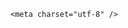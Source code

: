 <!DOCTYPE html>
<html lang="zh-CN">

<head>
    
<title>日本米价再创新高，比去年同期贵两倍多，为什么政府一直无法平抑米价？从中国进口可行吗？_腾讯新闻</title>
<meta name="keywords" content="米价,大米,日本,日本_财经,日本_社会,中国,五常大米,新米,日本人">
<meta name="description" content="当地时间5月26日，日本农林水产省公布的数据显示，截至5月18日为止的一周，日本超市大米均价继续上涨，全国超市销售的5公斤装大米均价为4285日元（约合215.53元人民币），环比上涨0.4%，再次创下新高。日本大米价格自去年秋季前后开始持续攀升。日本农林水产省今年3月开始投放政府储备米以应对涨价，一度被批“动作迟缓”，...">
<meta name="author" content="腾讯网">
<meta name="copyright" content="Copyright 1998 - 2025 Tencent. All Rights Reserved">
<meta property="og:type" content="news" />

<meta property="og:title" content="日本米价再创新高，比去年同期贵两倍多，为什么政府一直无法平抑米价？从中国进口可行吗？_腾讯新闻" />
<meta property="og:description" content="当地时间5月26日，日本农林水产省公布的数据显示，截至5月18日为止的一周，日本超市大米均价继续上涨，全国超市销售的5公斤装大米均价为4285日元（约合215.53元人民币），环比上涨0.4%，再次创下新高。日本大米价格自去年秋季前后开始持续攀升。日本农林水产省今年3月开始投放政府储备米以应对涨价，一度被批“动作迟缓”，..." />
<meta property="og:url" content="https://news.qq.com/rain/a/20250527Q02DHJ00" />
<meta property="og:image" content="https://inews.gtimg.com/om_ls/OaseUf1qde8lGvpJxn_ossxj_dOyDLSTjFDF8jh2H5zuUAA_640330/0" />
<meta property="article:author" content="" />
<meta property="article:published_time" content="2025-05-27 13:16:33" />
<meta property="category" content="" />

    <meta charset="utf-8" />
<meta http-equiv="X-UA-Compatible" content="IE=Edge" />
<meta name="viewport" content="width=device-width, initial-scale=1, shrink-to-fit=no" />
<link rel="dns-prefetch" href="mat1.gtimg.com">
<link rel="dns-prefetch" href="i.news.qq.com">
<link rel="shortcut icon" href="https://mat1.gtimg.com/qqcdn/qqindex2021/favicon.ico">
<script nomodule="true" src="https://mat1.gtimg.com/qqcdn/qqindex2021/common-static/20240515201444/core3-37-1.min.js"></script>
<script>
  try {
    if (!window.IntersectionObserver) {
      var observerScript = document.createElement('script');
      observerScript.src = "https://mat1.gtimg.com/qqcdn/qqindex2021/common-static/20241024141058/intersection-observer-polyfill.js";
      document.head.appendChild(observerScript);
    }
  } catch (error) {}
</script>

<script>
  try {
    if (!Element.prototype.scrollTo) {
      var scrollScript = document.createElement('script');
      scrollScript.src = "https://mat1.gtimg.com/qqcdn/qqindex2021/common-static/20241025153001/scroll-behavior-polyfill.js";
      document.head.appendChild(scrollScript);
    }
  } catch (error) {}
</script>
<script>
  try {
    if ('scrollRestoration' in window.history) {
      window.history.scrollRestoration = 'manual';
    }
    window.isPcClient = Boolean(window.electron) && (
      window.navigator.userAgent.indexOf('pc-client') > 0 ||
      window.navigator.userAgent.indexOf('TencentNews') > 0
    );
  } catch {}
</script>
<script>
  try {
    if (window.isPcClient) {
      var bodyStyle = document.createElement('style');
      bodyStyle.innerText = 'body{ zoom: 0.95 }';
      document.head.appendChild(bodyStyle);
    }
  } catch {}
</script>
<script>
  window.DATA = {"all_long_pic":1,"content":null,"surl":"https://view.inews.qq.com/a/20250527Q02DHJ00","FadCid":"","channelEntryJumpType":1,"id":"20250527Q02DHJ00","relate_extend_infos":{"longTitle":"涨不休 日本米价再创新高","title":"涨不休 日本米价再创新高","url":"http://view.inews.qq.com/a/20250526A05XLR00","abstract":"当地时间5月26日，日本农林水产省公布的数据显示，截至5月18日为止的一周，日本超市大米均价继续上涨，全国超市销售的5公斤装大米均价为4285日元（约合215.53元人民币），环比上涨0.4%，再次创下新高。日本大米价格自去年秋季前后开始持续攀升。日本农林水产省今年3月开始投放政府储备米以应对涨价，一度被批“动作迟缓”，...","id":"20250526A05XLR00","imgURL":"https://inews.gtimg.com/om_ls/OwFWUJ9rqTb96NlYbXzF4vU2zM66SnUNO-AdNgJdgAHPgAA_640330/0","imgURLSmall":"https://inews.gtimg.com/om_ls/OwFWUJ9rqTb96NlYbXzF4vU2zM66SnUNO-AdNgJdgAHPgAA_150120/0"},"questionInfo":{"url":"http://view.inews.qq.com/a/20250527Q02DHJ00","abstract":"","id":"20250527Q02DHJ00","longtitle":"日本米价再创新高，比去年同期贵两倍多，从中国进口大米可行吗？","question_short_title":"日本米价再创新高，比去年同期贵两倍多，为什么政府一直无法平抑米价？从中国进口可行吗？","relate_extend_infos":[{"title":"涨不休 日本米价再创新高","url":"https://view.inews.qq.com/a/20250526A05XLR00","abstract":"当地时间5月26日，日本农林水产省公布的数据显示，截至5月18日为止的一周，日本超市大米均价继续上涨，全国超市销售的5公斤装大米均价为4285日元（约合215.53元人民币），环比上涨0.4%，再次创下新高。日本大米价格自去年秋季前后开始持续攀升。日本农林水产省今年3月开始投放政府储备米以应对涨价，一度被批“动作迟缓”，...","articletype":"0","id":"20250526A05XLR00","longtitle":"涨不休 日本米价再创新高","picShowType":"90092","thumbnails_qqnews":["https://inews.gtimg.com/om_ls/OwFWUJ9rqTb96NlYbXzF4vU2zM66SnUNO-AdNgJdgAHPgAA_294195/0"]}],"thumbnails_qqnews":["https://inews.gtimg.com/om_ls/OaxJXAOh3Gd8lF63y2MGqsvOrc9TMydhi9ece1E70J6HAAA_294195/0"],"title":"日本米价再创新高，比去年同期贵两倍多，为什么政府一直无法平抑米价？从中国进口可行吗？"},"adInfo":{"openAdsPhotos":1,"openAdsText":1,"openRelatedNewsAd":1,"openAds":1,"openAdsComment":1},"card":{"desc":"腾讯新闻问答课代表，结合当下热点新闻和网友热议，发现好问题，期待好回答。","vip_icon_night":"http://inews.gtimg.com/newsapp_ls/0/14876052067/0","vip_type":"30012","vip_type_new":"30012","suid":"8QMc339d5IQeuTzY5QN3","liveInfo":{},"icon":"https://inews.gtimg.com/om_ls/OPBO91JgEbYG-O62jC2hCRA_yoydsA8oEANb87pxgNxKgAA_200200/0","msgEntry":1,"uin":"ecbe89d289b6198c7996f16538ebc224f9","vip_place":"left","vip_icon":"http://inews.gtimg.com/newsapp_ls/0/14876051701/0","update_frequency":"1970-01-01 08:00:00","vip_desc":"腾讯新闻问答课代表官方账号","cpLevel":2,"chlid":"22983986","chlname":"问答课代表"},"content_words_num":38,"copyright_wording_share":"免责声明","emojiSwitch":1,"forbidCommentUpDown":0,"iNewsRecommendLevel":1,"safe_cntl":{"close_all_rel":0,"close_comment_dislike":0,"close_global_news_sis":0,"close_relate_thing":0,"emoticon_comment_mode":0,"close_all_ad":0,"close_all_emoticon_comment":0,"close_all_favorite":0,"close_share_pull":0},"title":"日本米价再创新高，比去年同期贵两倍多，为什么政府一直无法平抑米价？从中国进口可行吗？","shareDesc":"腾讯新闻","ai_switch":true,"atype":232,"closeCommentBanner":0,"emojiRelatedSwitch":1,"is_deleted":0,"news_app_recommend_status":4,"remarks":"","time":"2025-05-27 09:39:50","already_answer":false,"commentid":"","detail_entry":{"is_orignal":1,"orignal_entry":1},"final_declare":["个人观点，仅供参考"],"isSensitive":0,"likeInfo":0,"question_id":"","ret":0,"attribute":{},"news_update_time":1748340601,"disableDeclare":1,"enableDiffusion":1,"intro":"","self_declare":{"declare":"个人观点，仅供参考"},"url":"https://view.inews.qq.com/a/20250527Q02DHJ00","answer_num":7,"abstract":"","article_category":"231","categoryrray":{"sub_category_id":"598","category_id":"231"},"copyright_share":"本文来自腾讯新闻客户端创作者，不代表腾讯新闻的观点和立场。","extra_property":{"zanSkinType":"","FeedbackDetailDisableInsert":0},"shareImg":"https://inews.gtimg.com/om_ls/OaxJXAOh3Gd8lF63y2MGqsvOrc9TMydhi9ece1E70J6HAAA_870492/0","cms_id":"20250527Q02DHJ00","articleId":"20250527Q04RE000","article_type":232,"tags":"","desc":"当地时间5月26日，日本农林水产省公布的数据显示，截至5月18日为止的一周，日本超市大米均价继续上涨，全国超市销售的5公斤装大米均价为4285日元（约合215.53元人民币），环比上涨0.4%，再次创下新高。日本大米价格自去年秋季前后开始持续攀升。日本农林水产省今年3月开始投放政府储备米以应对涨价，一度被批“动作迟缓”，...","videoArr":[]};
</script>
<script>
  window.channelInfo = {"channelConfig":{"channelNav":[{"_auto_id":"1","active_alien_img":"","alien_img":"","channel_id":"news_news_home","is_local":"0","link":"https://www.qq.com","name_cn":"首页","name_en":"home"},{"_auto_id":"2","active_alien_img":"","alien_img":"","channel_id":"news_news_top","is_local":"0","link":"","name_cn":"要闻","name_en":"news"},{"_auto_id":"4","active_alien_img":"","alien_img":"","channel_id":"news_news_bj","is_local":"1","link":"","name_cn":"北京","name_en":"bj"},{"_auto_id":"5","active_alien_img":"","alien_img":"","channel_id":"news_news_finance","is_local":"0","link":"","name_cn":"财经","name_en":"finance"},{"_auto_id":"6","active_alien_img":"","alien_img":"","channel_id":"news_news_tech","is_local":"0","link":"","name_cn":"科技","name_en":"tech"},{"_auto_id":"7","active_alien_img":"","alien_img":"","channel_id":"tv","is_local":"0","link":"https://v.qq.com/channel/tv/?ptag=qqnews","name_cn":"电视剧","name_en":"tv"},{"_auto_id":"8","active_alien_img":"","alien_img":"","channel_id":"news_news_qa","is_local":"0","link":"","name_cn":"热问","name_en":"qa"},{"_auto_id":"9","active_alien_img":"","alien_img":"","channel_id":"news_news_ent","is_local":"0","link":"","name_cn":"娱乐","name_en":"ent"},{"_auto_id":"10","active_alien_img":"","alien_img":"","channel_id":"variety","is_local":"0","link":"https://v.qq.com/channel/variety/?ptag=qqnews","name_cn":"综艺","name_en":"variety"},{"_auto_id":"11","active_alien_img":"","alien_img":"","channel_id":"news_news_sports","is_local":"0","link":"","name_cn":"体育","name_en":"sports"},{"_auto_id":"13","active_alien_img":"","alien_img":"","channel_id":"news_news_nba","is_local":"0","link":"","name_cn":"NBA","name_en":"nba"},{"_auto_id":"14","active_alien_img":"","alien_img":"","channel_id":"news_news_world","is_local":"0","link":"","name_cn":"国际","name_en":"world"},{"_auto_id":"15","active_alien_img":"","alien_img":"","channel_id":"news_news_mil","is_local":"0","link":"","name_cn":"军事","name_en":"milite"},{"_auto_id":"16","active_alien_img":"","alien_img":"","channel_id":"news_news_auto","is_local":"0","link":"","name_cn":"汽车","name_en":"auto"},{"_auto_id":"17","active_alien_img":"","alien_img":"","channel_id":"news_news_house","is_local":"0","link":"","name_cn":"房产","name_en":"house"},{"_auto_id":"18","active_alien_img":"","alien_img":"","channel_id":"news_news_edu","is_local":"0","link":"","name_cn":"教育","name_en":"edu"},{"_auto_id":"19","active_alien_img":"","alien_img":"","channel_id":"news_news_antip","is_local":"0","link":"","name_cn":"健康","name_en":"health"},{"_auto_id":"20","active_alien_img":"","alien_img":"","channel_id":"news_news_video","is_local":"0","link":"","name_cn":"视频","name_en":"video"},{"_auto_id":"21","active_alien_img":"","alien_img":"","channel_id":"news_news_game","is_local":"0","link":"","name_cn":"游戏","name_en":"games"},{"_auto_id":"22","active_alien_img":"","alien_img":"","channel_id":"news_news_nchupin","is_local":"0","link":"","name_cn":"眼界","name_en":"chupin"},{"_auto_id":"24","active_alien_img":"","alien_img":"","channel_id":"news_news_football","is_local":"0","link":"","name_cn":"足球","name_en":"football"},{"_auto_id":"25","active_alien_img":"","alien_img":"","channel_id":"news_news_kepu","is_local":"0","link":"","name_cn":"科学","name_en":"kepu"},{"_auto_id":"26","active_alien_img":"","alien_img":"","channel_id":"news_news_digi","is_local":"0","link":"","name_cn":"数码","name_en":"digi"},{"_auto_id":"28","active_alien_img":"","alien_img":"","channel_id":"ymzx","is_local":"0","link":"https://gamer.qq.com/v2/cloudgame/game/96897?ichannel=txxwpc0Ftxxwpc1","name_cn":"元梦之星","name_en":"news_news_ymzx"},{"_auto_id":"31","active_alien_img":"","alien_img":"","channel_id":"movie","is_local":"0","link":"https://v.qq.com/channel/movie/?ptag=qqnews","name_cn":"电影","name_en":"movie"},{"_auto_id":"32","active_alien_img":"","alien_img":"","channel_id":"news_news_esport","is_local":"0","link":"","name_cn":"电竞","name_en":"esport"},{"_auto_id":"34","active_alien_img":"","alien_img":"","channel_id":"news_news_history","is_local":"0","link":"","name_cn":"历史","name_en":"history"},{"_auto_id":"35","active_alien_img":"","alien_img":"","channel_id":"news_news_baby","is_local":"0","link":"","name_cn":"育儿","name_en":"baby"},{"_auto_id":"36","active_alien_img":"","alien_img":"","channel_id":"hbjy","is_local":"0","link":"https://gp.qq.com/act/a20250421mnqlx/news.shtml","name_cn":"和平精英","name_en":"news_news_hbjy"},{"_auto_id":"37","active_alien_img":"","alien_img":"","channel_id":"cloud_gamer","is_local":"0","link":"https://gamer.qq.com/?ichannel=txxwpc0Ftxxwpc1","name_cn":"云游戏","name_en":"cloud_gamer"},{"_auto_id":"38","active_alien_img":"","alien_img":"","channel_id":"news_news_lic","is_local":"0","link":"","name_cn":"理财","name_en":"finance_licai"},{"_auto_id":"39","active_alien_img":"","alien_img":"","channel_id":"news_news_istock","is_local":"0","link":"","name_cn":"股票","name_en":"finance_stock"},{"_auto_id":"40","active_alien_img":"","alien_img":"","channel_id":"ren_min_shi_pin","is_local":"0","link":"https://news.qq.com/omn/author/8QMd3Hld74cbujbY?tab=om_video","name_cn":"人民视频","name_en":"ren_min_shi_pin"},{"_auto_id":"41","active_alien_img":"","alien_img":"","channel_id":"news_news_weather","is_local":"0","link":"https://tianqi.qq.com/index.htm","name_cn":"天气","name_en":"weather"}]}};
</script>
<script>
  window.articleConfig = {"rightConfig":[{"_auto_id":"1","category_key":"default","modules":"{\"moduleList\":[{\"title\":\"精选视频\",\"id\":\"video_album\",\"videoType\":\"tag\",\"videoId\":\"aUepxrtchGM=\"},{\"title\":\"下载条\",\"id\":\"download_banner\",\"isSticky\":1},{\"title\":\"热点榜\",\"id\":\"hot_rank_list\",\"isSticky\":1},{\"title\":\"广告推广\",\"id\":\"ssp_ad_module\",\"category\":\"ad_ssp\",\"loid\":\"109\",\"isSticky\":1}]}"}],"tonglanAdConfig":[],"bottomConfig":[],"videoAdConfig":[],"rightGameConfig":[]};
</script>
<script src="https://mat1.gtimg.com/www/js/emonitor/custom_ed041a23.js" charset="utf-8"></script>
<script>
  try {
    window.emonitorIns = emonitor.create({
      name: 'newsqq_quesionArticle',
      atta: {
        name: 'newsqq',
      },
      mode: '007',
    });
  } catch (err) {
    console.warn(err);
  }
</script>
<link href="https://mat1.gtimg.com/qqcdn/qqindex2021/common-static/hel/qqnews-pc-dc_20250526065055/static/css/qa.css" rel="stylesheet">

<script>window.__HEL_PRESET_META__={"qqnews-pc-components":{"app":{"id":1366,"name":"qqnews-pc-components","app_group_name":"qqnews-pc-components","proj_ver":{"map":{},"utime":0},"online_version":"qqnews-pc-components_20250515055747","build_version":"qqnews-pc-components_20250526064847","update_at":"2025-05-26T10:49:41.000Z","desc":"set by [init], from container [formal.pc.dc.tj101014] worker [0]"},"version":{"sub_app_name":"qqnews-pc-components","sub_app_version":"qqnews-pc-components_20250526064847","src_map":{"webDirPath":"https://mat1.gtimg.com/qqcdn/qqindex2021/common-static/hel/qqnews-pc-components_20250526064847","htmlIndexSrc":"https://mat1.gtimg.com/qqcdn/qqindex2021/common-static/hel/qqnews-pc-components_20250526064847/index.html","extractMode":"all","iframeSrc":"","chunkCssSrcList":["https://mat1.gtimg.com/qqcdn/qqindex2021/common-static/hel/qqnews-pc-components_20250526064847/static/css/index.css"],"chunkJsSrcList":["https://mat1.gtimg.com/qqcdn/qqindex2021/common-static/hel/qqnews-pc-components_20250526064847/static/js/index.js"],"staticCssSrcList":[],"staticJsSrcList":["https://mat1.gtimg.com/qqcdn/qqindex2021/static/20231212123233/react.production.min.js","https://mat1.gtimg.com/qqcdn/qqindex2021/static/20231212123233/react-dom.production.min.js","https://mat1.gtimg.com/qqcdn/qqindex2021/common-static/hel/hel-base-v16.js"],"relativeCssSrcList":[],"relativeJsSrcList":[],"privCssSrcList":[],"srvModSrcList":[],"srvModSrcIndex":"","headAssetList":[{"tag":"staticScript","append":false,"attrs":{"src":"https://mat1.gtimg.com/qqcdn/qqindex2021/static/20231212123233/react.production.min.js"}},{"tag":"staticScript","append":false,"attrs":{"src":"https://mat1.gtimg.com/qqcdn/qqindex2021/static/20231212123233/react-dom.production.min.js"}},{"tag":"staticScript","append":false,"attrs":{"src":"https://mat1.gtimg.com/qqcdn/qqindex2021/common-static/hel/hel-base-v16.js"}},{"tag":"script","append":true,"attrs":{"src":"https://mat1.gtimg.com/qqcdn/qqindex2021/common-static/hel/qqnews-pc-components_20250526064847/static/js/index.js","defer":""}},{"tag":"link","append":true,"attrs":{"href":"https://mat1.gtimg.com/qqcdn/qqindex2021/common-static/hel/qqnews-pc-components_20250526064847/static/css/index.css","rel":"stylesheet"}}],"bodyAssetList":[]},"update_at":"2025-05-26T10:49:40.000Z","create_at":"2025-05-26T10:49:40.000Z","_worker_id":"0","_is_backup":true}}}</script>
<script>window.__VIEW_PATH__="question.ejs";</script>
</head>

<body id="dc-question-body">
  <div id="root"></div>
    <iframe style="display: none;" src="https://i.news.qq.com/web_backend/getWebPacUid"></iframe>
<script src="https://mat1.gtimg.com/qqcdn/qqindex2021/common-static/20240805160928/react.production.min.js"></script>
<script src="https://mat1.gtimg.com/qqcdn/qqindex2021/common-static/20240805160928/react-dom.production.min.js"></script>
<script src="https://mat1.gtimg.com/qqcdn/qqindex2021/common-static/20241018171503/universal-report.min.js"></script>
<script defer type="text/javascript" src="https://mat1.gtimg.com/qqcdn/qqindex2021/libs/barrier/aria.js?appid=9327b8b06379d9d1728bbfbe2025ef9c" charset="utf-8"></script>
<script defer src="https://t.captcha.qq.com/TCaptcha.js"></script>
<script>document.cookie="hel_err=;path=/;";</script>
<script src="https://mat1.gtimg.com/qqcdn/qqindex2021/common-static/hel/hel-base-v16.js"></script>
<script src="https://mat1.gtimg.com/qqcdn/qqindex2021/common-static/hel/qqnews-pc-hel-entry_20250117174052/static/js/index.js"></script>
<link rel="preload" href="https://mat1.gtimg.com/qqcdn/qqindex2021/common-static/hel/qqnews-pc-dc_20250526065055/static/js/qa.js" as="script">
<link rel="preload" href="https://mat1.gtimg.com/qqcdn/qqindex2021/common-static/hel/qqnews-pc-components_20250526064847/static/js/index.js" as="script">
<script>window.loadProject("https://mat1.gtimg.com/qqcdn/qqindex2021/common-static/hel/qqnews-pc-dc_20250526065055/static/js/qa.js");</script>
<iframe id="videoFrame" style="display: none;" src="https://video.qq.com/cookie/sync_qqnews.html"></iframe>
</body>

</html>
